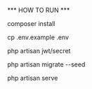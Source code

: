 *** HOW TO RUN ***

composer install

cp .env.example .env

php artisan jwt/secret

php artisan migrate --seed

php artisan serve 